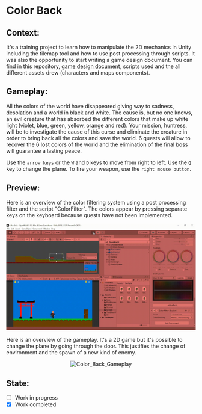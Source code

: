 # Color Back
## Context:
It's a training project to learn how to manipulate the 2D mechanics in Unity including the tilemap tool and how to use post processing through scripts. It was also the opportunity to start writing a game design document. You can find in this repository, [game design document](Color%20Back%20-%20Game%20Design%20Document.pdf), scripts used and the all different assets drew (characters and maps components).

## Gameplay:
All the colors of the world have disappeared giving way to sadness, desolation and a world in black and white. The cause is, but no one knows, an evil creature that has absorbed the different colors that make up white light (violet, blue, green, yellow, orange and red). Your mission, huntress, will be to investigate the cause of this curse and eliminate the creature in order to bring back all the colors and save the world. 6 quests will allow to recover the 6 lost colors of the world and the elimination of the final boss will guarantee a lasting peace.

Use the `arrow keys` or the `W` and `D` keys to move from right to left. Use the `Q` key to change the plane. To fire your weapon, use the `right mouse button`.

## Preview:
Here is an overview of the color filtering system using a post processing filter and the script "ColorFilter". The colors appear by pressing separate keys on the keyboard because quests have not been implemented.

<p align="center">
  <img width="720" alt="Color_Back_Color_System" src="assets/Color_Back_Color_System.gif">
</p>

Here is an overview of the gameplay. It's a 2D game but it's possible to change the plane by going through the door. This justifies the change of environment and the spawn of a new kind of enemy.

<p align="center">
  <img width="720" alt="Color_Back_Gameplay" src="assets/Color_Back_Gameplay.gif">
</p>

## State:
- [ ] Work in progress
- [X] Work completed